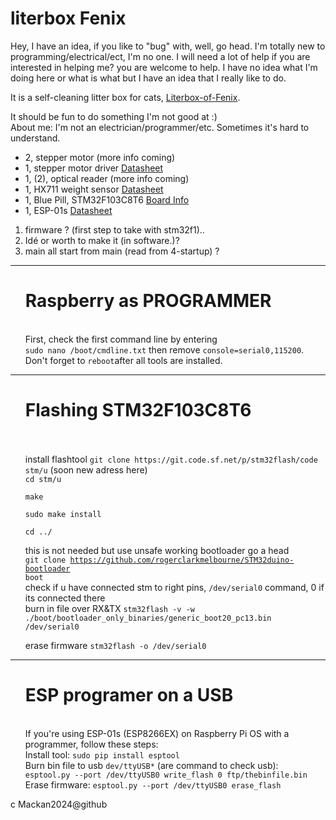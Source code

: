 <!DOCTYPE html>
<html lang="en">
<head>
    <meta charset="UTF-8">
    <meta name="viewport" content="width=device-width, initial-scale=1.0">
</head>
<body>

<h1>literbox Fenix</h1>

<p> Hey, I have an idea, if you like to "bug" with, well, go head.
    I'm totally new to programming/electrical/ect, I'm no one.
    I will need a lot of help if you are interested in helping me? you are welcome to help.
    I have no idea what I'm doing here or what is what but I have an idea that I really like to do.

<p>It is a self-cleaning litter box for cats, <a href="https://github.com/Mackan2023/Literbox-of-Fenix/doc/">Literbox-of-Fenix</a>.</p>

<p>It should be fun to do something I'm not good at :)<br>
About me: I'm not an electrician/programmer/etc. Sometimes it's hard to understand.</p>
<ul>
    <li>2, stepper motor (more info coming)</li>
    <li>1, stepper motor driver 
<a href="https://www.pololu.com/file/0J450/a4988_DMOS_microstepping_driver_with_translator.pdf">Datasheet</a></li>
    <li>1, (2), optical reader (more info coming)</li>
    <li>1, HX711 weight sensor 
<a href="https://cdn.sparkfun.com/datasheets/Sensors/ForceFlex/hx711_english.pdf">Datasheet</a></li>
    <li>1, Blue Pill, STM32F103C8T6 
<a href="https://stm32-base.org/boards/STM32F103C8T6-Blue-Pill.html">Board Info</a></li>
    <li>1, ESP-01s 
<a href="https://www.espressif.com/sites/default/files/documentation/0a-esp8266ex_datasheet_en.pdf">Datasheet</a></li>
</ul>
<ol>
    <li>firmware ? (first step to take with stm32f1)..</li>
    <li>Idé or worth to make it (in software.)?</li>
    <li>main all start from main (read from 4-startup) ?</li>
</ol>
<hr><ul><!--Raspberry-->
<h1>Raspberry as PROGRAMMER</h1><br>
First, check the first command line by entering<br>
<code>sudo nano /boot/cmdline.txt</code> then remove <code>console=serial0,115200</code>.<br>
Don't forget to <code>reboot</code>after all tools are installed.</ul>
<hr><ul>
<!--STM32F103C8T6-->
<h1>Flashing STM32F103C8T6</h1><br><br>
install flashtool <code>git clone https://git.code.sf.net/p/stm32flash/code stm/u</code> (soon new adress here)<br>
<code>cd stm/u<br>
make<br>
sudo make install<br>
cd ../</code><br>

this is not needed but use unsafe working bootloader go a head<br>
<code>git clone https://github.com/rogerclarkmelbourne/STM32duino-bootloader boot</code><br>
check if u have connected stm to right pins, <code>/dev/serial0</code> command, 0 if its connected there<br>
burn in file over RX&TX <code>stm32flash -v -w ./boot/bootloader_only_binaries/generic_boot20_pc13.bin /dev/serial0</code>

erase firmware <code>stm32flash -o /dev/serial0</code>
</ul><hr><ul>
<!--ESP-->
<h1>ESP programer on a USB</h1><br>
If you're using ESP-01s (ESP8266EX) on Raspberry Pi OS with a programmer, follow these steps:<br>
Install tool: <code>sudo pip install esptool</code><br>
Burn bin file to usb <code>dev/ttyUSB*</code> (are command to check usb):<br>
<code>esptool.py --port /dev/ttyUSB0 write_flash 0 ftp/thebinfile.bin</code><br>
Erase firmware: <code>esptool.py --port /dev/ttyUSB0 erase_flash</code></p></ul>

</body>
</html>
c Mackan2024@github
